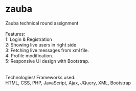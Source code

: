 # zauba
Zauba technical round assignment<br /><br />
Features:<br />
1: Login & Registration<br />
2: Showing live users in right side<br />
3: Fetching live messages from xml file.<br />
4: Profile modification.<br />
5: Responsive UI design with Bootstrap.<br />
<br /><br />
Technologies/ Frameworks used: <br />
HTML, CSS, PHP, JavaScript, Ajax, JQuery, XML, Bootstrap
